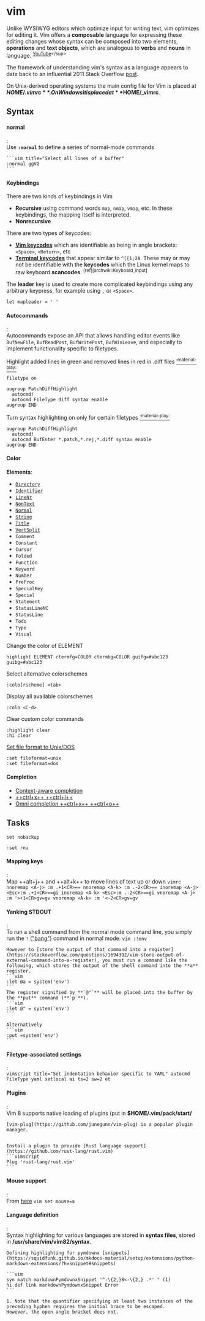 [https://kb.iu.edu/d/acux]: https://kb.iu.edu/d/acux "kb.iu.edu: \"Convert between Unix and Windows text files\""
[https://vim.fandom.com/wiki/Moving_lines_up_or_down]: https://vim.fandom.com/wiki/Moving_lines_up_or_down "Vim Tips Wiki: \"Moving lines up or down\""
[Oualline]: http://sci.notbc.org/~weiss/resources/vim/Vim-course/others/vim-1.0.pdf "Oualline, Steve. _The Vim Book_. 2007."
[https://youtu.be/wlR5gYd6um0]: https://youtu.be/wlR5gYd6um0 "Mastering the Vim Language"

# vim

<!-- 

It would be nice to develop a course about various vim configs and language definitions.
Maybe I could extend the markdown language plugin to incorporate mkdocs and pymdownx syntax.

-->


Unlike WYSIWYG editors which optimize input for writing text, vim optimizes for editing it.
Vim offers a **composable** language for expressing these editing changes whose syntax can be composed into two elements, **operations** and **text objects**, which are analogous to **verbs** and **nouns** in language.
<sup>[YouTube][https://youtu.be/wlR5gYd6um0]</sup>

The framework of understanding vim's syntax as a language appears to date back to an influential 2011 Stack Overflow [post](https://stackoverflow.com/questions/1218390/what-is-your-most-productive-shortcut-with-vim/1220118#1220118 "What is your most productive shortcut with Vim?").

On Unix-derived operating systems the main config file for Vim is placed at **$HOME/.vimrc**.
On Windows it is placed at **$HOME/\_vimrc**.

## Syntax

#### normal
:   
    Use **`:normal`** to define a series of normal-mode commands
    
    ```vim title="Select all lines of a buffer"
    :normal ggVG
    ```

#### Keybindings

There are two kinds of keybindings in Vim

- **Recursive** using command words `map`, `nmap`, `vmap`, etc. In these keybindings, the mapping itself is interpreted.
- **Nonrecursive** 

There are two types of keycodes:

- [**Vim keycodes**](https://vim.fandom.com/wiki/Mapping_fast_keycodes_in_terminal_Vim) which are identifiable as being in angle brackets: `<Space>`, `<Return>`, etc
- [**Terminal keycodes**](https://wiki.archlinux.org/index.php/Keyboard_input#Identifying_keycodes_in_Xorg) that appear similar to `^[[1;2A`. These may or may not be identifiable with the **keycodes** which the Linux kernel maps to raw keyboard **scancodes**. <sup>[ref][archwiki:Keyboard_input]</sup>

The **leader** key is used to create more complicated keybindings using any arbitrary keypress, for example using `,` or `<Space>`.

```vim
let mapleader = ' '
```


#### Autocommands
:   
Autocommands expose an API that allows handling editor events like `BufNewFile`, `BufReadPost`, `BufWritePost`, `BufWinLeave`, and especially to implement functionality specific to filetypes.


Highlight added lines in green and removed lines in red in .diff files [<sup>:material-play:</sup>](https://youtu.be/aHm36-na4-4?t=690 "Damian Conway, \"More Instantly Better Vim\" - OSCON 2013")
```vimscript
filetype on

augroup PatchDiffHighlight
  autocmd!
  autocmd FileType diff syntax enable
augroup END
```

Turn syntax highlighting on only for certain filetypes [<sup>:material-play:</sup>](https://youtu.be/aHm36-na4-4?t=690 "Damian Conway, \"More Instantly Better Vim\" - OSCON 2013")
```vimscript
augroup PatchDiffHighlight
  autocmd!
  autocmd BufEnter *.patch,*.rej,*.diff syntax enable
augroup END
```

#### Color

**Elements**: 

- [`Directory`](#elements "Directories in NERDTree sidebar")
- [`Identifier`](# "Markdown: Bullets in ordered and unordered lists")
- [`LineNr`](# "Line numbers")
- [`NonText`](#elements "Characters that do not really exist in the text")
- [`Normal`](#"Normal,unhighlightedtext")
- [`String`](# "Code (text enclosed in backticks) in markdown")
- [`Title`](# "Markdown: Headings (lines that begin with hashes)")
- [`VertSplit`](#elements "Bar separating two windows")
- `Comment` 
- `Constant` 
- `Cursor`
- `Folded`
- `Function`
- `Keyword`
- `Number`
- `PreProc`
- `SpecialKey`
- `Special`
- `Statement`
- `StatusLineNC`
- `StatusLine`
- `Todo`
- `Type`
- `Visual`

Change the color of ELEMENT
```vim
highlight ELEMENT ctermfg=COLOR ctermbg=COLOR guifg=#abc123 guibg=#abc123
```

Select alternative colorschemes
```vim
:colo[rscheme] <tab>
```

Display all available colorschemes
```vim
:colo <C-d>
```

Clear custom color commands
```vim
:highlight clear
:hi clear
```
[Set file format to Unix/DOS][https://kb.iu.edu/d/acux]
```vim
:set fileformat=unix
:set fileformat=dos
```


#### Completion

- [Context-aware completion](https://youtu.be/3TX3kV3TICU?t=1005)
- [++ctrl+x++ ++ctrl+l++](https://youtu.be/3TX3kV3TICU?t=1260)
- [Omni completion ++ctrl+x++ ++ctrl+o++](https://youtu.be/3TX3kV3TICU?t=1350)

## Tasks

```vim title="Prevent vim from creating backups files"
set nobackup
```

```vimscript title="Line numbers"
:set rnu
```

#### Mapping keys
:   
    Map ++alt+j++ and ++alt+k++ to move lines of text up or down
    ```vimrc
    nnoremap <A-j> :m .+1<CR>==
    nnoremap <A-k> :m .-2<CR>==
    inoremap <A-j> <Esc>:m .+1<CR>==gi
    inoremap <A-k> <Esc>:m .-2<CR>==gi
    vnoremap <A-j> :m '>+1<CR>gv=gv
    vnoremap <A-k> :m '<-2<CR>gv=gv
    ```


#### Yanking STDOUT 
:   
    To run a shell command from the normal mode command line, you simply run the `!` (["bang"](https://learnvimscriptthehardway.stevelosh.com/chapters/52.html)) command in normal mode.
    ```vim
    :!env
    ```

    However to [store the output of that command into a register](https://stackoverflow.com/questions/1694392/vim-store-output-of-external-command-into-a-register), you must run a command like the following, which stores the output of the shell command into the **a** register.
    ```vim
    :let @a = system('env')
    ```
    The register signified by **`@"`** will be placed into the buffer by the **put** command (**`p`**).
    ```vim
    :let @" = system('env')
    ```

    Alternatively 
    ```vim
    :put =system('env')
    ```

#### Filetype-associated settings
:   
    ```vimscript title="Set indentation behavior specific to YAML"
    autocmd FileType yaml setlocal ai ts=2 sw=2 et
    ```
    
#### Plugins
:   
    Vim 8 supports native loading of plugins (put in **$HOME/.vim/pack/start/**

    [vim-plug](https://github.com/junegunn/vim-plug) is a popular plugin manager.


    Install a plugin to provide [Rust language support](https://github.com/rust-lang/rust.vim)
    ```vimscript
    Plug 'rust-lang/rust.vim'
    ```

#### Mouse support
:   
    From [here](https://vimtricks.com/)
    ```vim
    set mouse=a
    ```

#### Language definition
:   
    Syntax highlighting for various languages are stored in **syntax files**, stored in **/usr/share/vim/vim82/syntax**.

    Defining highlighting for pymdownx [snippets](https://squidfunk.github.io/mkdocs-material/setup/extensions/python-markdown-extensions/?h=snippet#snippets)

    ```vim
    syn match markdownPymdownxSnippet '^-\{2,}8<-\{2,} .*' " (1)
    hi def link markdownPymdownxSnippet Error
    ```

    1. Note that the quantifier specifying at least two instances of the preceding hyphen requires the initial brace to be escaped.
    However, the open angle bracket does not.
